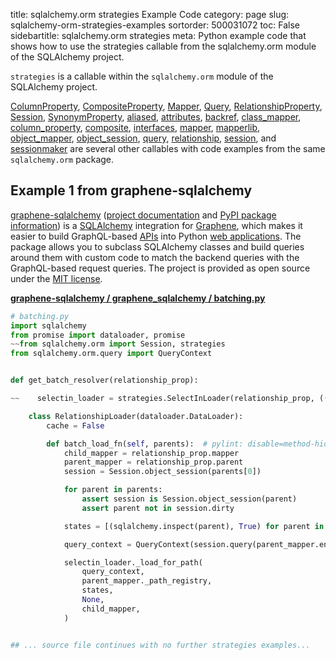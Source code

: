 title: sqlalchemy.orm strategies Example Code
category: page
slug: sqlalchemy-orm-strategies-examples
sortorder: 500031072
toc: False
sidebartitle: sqlalchemy.orm strategies
meta: Python example code that shows how to use the strategies callable from the sqlalchemy.orm module of the SQLAlchemy project.


`strategies` is a callable within the `sqlalchemy.orm` module of the SQLAlchemy project.

<a href="/sqlalchemy-orm-columnproperty-examples.html">ColumnProperty</a>,
<a href="/sqlalchemy-orm-compositeproperty-examples.html">CompositeProperty</a>,
<a href="/sqlalchemy-orm-mapper-examples.html">Mapper</a>,
<a href="/sqlalchemy-orm-query-examples.html">Query</a>,
<a href="/sqlalchemy-orm-relationshipproperty-examples.html">RelationshipProperty</a>,
<a href="/sqlalchemy-orm-session-examples.html">Session</a>,
<a href="/sqlalchemy-orm-synonymproperty-examples.html">SynonymProperty</a>,
<a href="/sqlalchemy-orm-aliased-examples.html">aliased</a>,
<a href="/sqlalchemy-orm-attributes-examples.html">attributes</a>,
<a href="/sqlalchemy-orm-backref-examples.html">backref</a>,
<a href="/sqlalchemy-orm-class-mapper-examples.html">class_mapper</a>,
<a href="/sqlalchemy-orm-column-property-examples.html">column_property</a>,
<a href="/sqlalchemy-orm-composite-examples.html">composite</a>,
<a href="/sqlalchemy-orm-interfaces-examples.html">interfaces</a>,
<a href="/sqlalchemy-orm-mapper-examples.html">mapper</a>,
<a href="/sqlalchemy-orm-mapperlib-examples.html">mapperlib</a>,
<a href="/sqlalchemy-orm-object-mapper-examples.html">object_mapper</a>,
<a href="/sqlalchemy-orm-object-session-examples.html">object_session</a>,
<a href="/sqlalchemy-orm-query-examples.html">query</a>,
<a href="/sqlalchemy-orm-relationship-examples.html">relationship</a>,
<a href="/sqlalchemy-orm-session-examples.html">session</a>,
and <a href="/sqlalchemy-orm-sessionmaker-examples.html">sessionmaker</a>
are several other callables with code examples from the same `sqlalchemy.orm` package.

## Example 1 from graphene-sqlalchemy
[graphene-sqlalchemy](https://github.com/graphql-python/graphene-sqlalchemy)
([project documentation](https://docs.graphene-python.org/projects/sqlalchemy/en/latest/)
and
[PyPI package information](https://pypi.org/project/graphene-sqlalchemy/))
is a [SQLAlchemy](/sqlalchemy.html) integration for
[Graphene](https://graphene-python.org/), which makes it easier to build
GraphQL-based [APIs](/application-programming-interfaces.html) into Python
[web applications](/web-development.html). The package allows you to
subclass SQLAlchemy classes and build queries around them with custom
code to match the backend queries with the GraphQL-based request queries.
The project is provided as open source under the
[MIT license](https://github.com/graphql-python/graphene-sqlalchemy/blob/master/LICENSE.md).

[**graphene-sqlalchemy / graphene_sqlalchemy / batching.py**](https://github.com/graphql-python/graphene-sqlalchemy/blob/master/graphene_sqlalchemy/./batching.py)

```python
# batching.py
import sqlalchemy
from promise import dataloader, promise
~~from sqlalchemy.orm import Session, strategies
from sqlalchemy.orm.query import QueryContext


def get_batch_resolver(relationship_prop):

~~    selectin_loader = strategies.SelectInLoader(relationship_prop, (('lazy', 'selectin'),))

    class RelationshipLoader(dataloader.DataLoader):
        cache = False

        def batch_load_fn(self, parents):  # pylint: disable=method-hidden
            child_mapper = relationship_prop.mapper
            parent_mapper = relationship_prop.parent
            session = Session.object_session(parents[0])

            for parent in parents:
                assert session is Session.object_session(parent)
                assert parent not in session.dirty

            states = [(sqlalchemy.inspect(parent), True) for parent in parents]

            query_context = QueryContext(session.query(parent_mapper.entity))

            selectin_loader._load_for_path(
                query_context,
                parent_mapper._path_registry,
                states,
                None,
                child_mapper,
            )


## ... source file continues with no further strategies examples...

```

